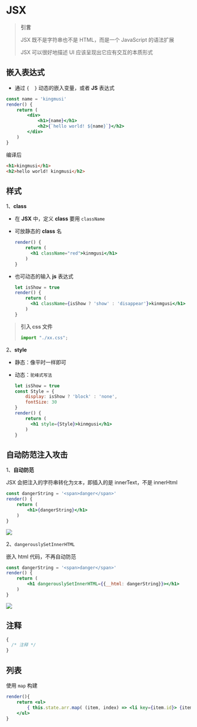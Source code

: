 # JSX

> **引言**
>
> JSX 既不是字符串也不是 HTML，而是一个 JavaScript 的语法扩展
>
> JSX 可以很好地描述 UI 应该呈现出它应有交互的本质形式

## 嵌入表达式

- 通过 `{  }` 动态的嵌入变量，或者 **JS** 表达式

```jsx
const name = 'kingmusi'
render() {
    return (
    	<div>
     		<h1>{name}</h1>
    		<h2>{`hello world! ${name}`}</h2>
        </div>
    )
}
```

编译后

```html
<h1>kingmusi</h1>
<h2>hello world! kingmusi</h2>
```

## 样式

1、**class**

- 在 **JSX** 中，定义 **class** 要用 `className`

- 可放静态的 **class** 名

  ```jsx
  render() {
      return (
      	<h1 className="red">kinmgusi</h1>
      )
  }
  ```

- 也可动态的输入 **js** 表达式

  ```jsx
  let isShow = true
  render() {
      return (
      	<h1 className={isShow ? 'show' : 'disappear'}>kinmgusi</h1>
      )
  }
  ```

> **引入 css 文件**
>
> ```js
> import "./xx.css";
> ```

2、**style**

- 静态：像平时一样即可

- 动态：`驼峰式写法`

  ```jsx
  let isShow = true
  const Style = {
      display: isShow ? 'block' : 'none',
      fontSize: 30
  }
  render() {
      return (
      	<h1 style={Style}>kinmgusi</h1>
      )
  }
  ```

## 自动防范注入攻击

1、**自动防范**

JSX 会把注入的字符串转化为`文本`，即插入的是 innerText，不是 innerHtml

```jsx
const dangerString = '<span>danger</span>'
render() {
    return (
    	<h1>{dangerString}</h1>
    )
}
```

![](https://cdn.jsdelivr.net/gh/kingmusi/blogImages/img/20201218153736.png)

2、`dangerouslySetInnerHTML`

嵌入 html 代码，不再自动防范

```jsx
const dangerString = '<span>danger</span>'
render() {
    return (
    	<h1 dangerouslySetInnerHTML={{__html: dangerString}}></h1>
    )
}
```

![](https://cdn.jsdelivr.net/gh/kingmusi/blogImages/img/20201218154115.png)

## 注释

```jsx
{
  /* 注释 */
}
```

## 列表

使用 `map` 构建

```jsx
render(){
	return <ul>
    	{ this.state.arr.map( (item, index) => <li key={item.id}> {item.title} </li> ) }
    </ul>
}
```
